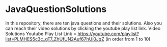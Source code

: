 # JavaQuestionSolutions
In this repository, there are ten java questions and their solutions. Also you can reach their video solutions by clicking the youtube play list link.
Video Solutions Youtube Play List Link = https://youtube.com/playlist?list=PLMHES5c3c_gT7_ZhUfUN2Auf67hUl0JqZ (in order from 1 to 10)
